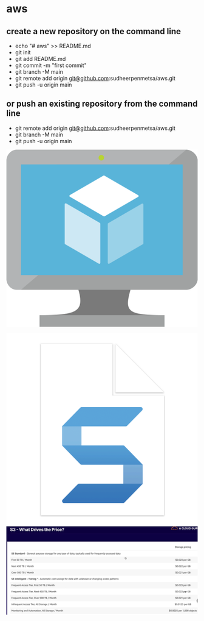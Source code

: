# aws

## create a new repository on the command line
+ echo "# aws" >> README.md
+ git init
+ git add README.md
+ git commit -m "first commit"
+ git branch -M main
+ git remote add origin git@github.com:sudheerpenmetsa/aws.git
+ git push -u origin main
                
## or push an existing repository from the command line
- git remote add origin git@github.com:sudheerpenmetsa/aws.git
- git branch -M main
- git push -u origin main

![Getting Started](PinClipart.com_server-clip-art_1020337.png)

![test1](2020-12-09-12-51-49.png)
![test2](s3-price.jpg)
